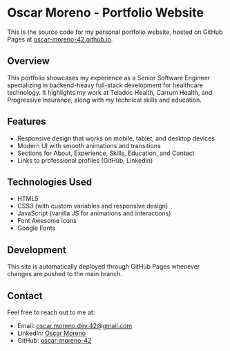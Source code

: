 # Oscar Moreno - Portfolio Website

This is the source code for my personal portfolio website, hosted on GitHub Pages at [oscar-moreno-42.github.io](https://oscar-moreno-42.github.io).

## Overview

This portfolio showcases my experience as a Senior Software Engineer specializing in backend-heavy full-stack development for healthcare technology. It highlights my work at Teladoc Health, Carrum Health, and Progressive Insurance, along with my technical skills and education.

## Features

- Responsive design that works on mobile, tablet, and desktop devices
- Modern UI with smooth animations and transitions
- Sections for About, Experience, Skills, Education, and Contact
- Links to professional profiles (GitHub, LinkedIn)

## Technologies Used

- HTML5
- CSS3 (with custom variables and responsive design)
- JavaScript (vanilla JS for animations and interactions)
- Font Awesome icons
- Google Fonts

## Development

This site is automatically deployed through GitHub Pages whenever changes are pushed to the main branch.

## Contact

Feel free to reach out to me at:
- Email: oscar.moreno.dev.42@gmail.com
- LinkedIn: [Oscar Moreno](https://www.linkedin.com/in/oscar-moreno-7942a9345/)
- GitHub: [oscar-moreno-42](https://github.com/oscar-moreno-42)
